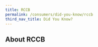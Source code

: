 ```yaml
---
title: RCCB
permalink: /consumers/did-you-know/rccb
third_nav_title: Did You Know?
---
```

 ## About RCCB
